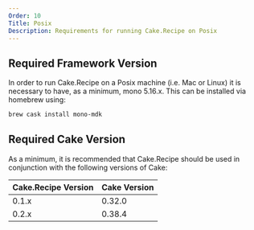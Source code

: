 ```yaml
---
Order: 10
Title: Posix
Description: Requirements for running Cake.Recipe on Posix
---
```


## Required Framework Version

In order to run Cake.Recipe on a Posix machine (i.e. Mac or Linux) it is necessary to have, as a minimum, mono 5.16.x.  This can be installed via homebrew using:

```bash
brew cask install mono-mdk
```

## Required Cake Version

As a minimum, it is recommended that Cake.Recipe should be used in conjunction with the following versions of Cake:

| Cake.Recipe Version | Cake Version |
|---------------------|--------------|
| 0.1.x               | 0.32.0       |
| 0.2.x               | 0.38.4       |
